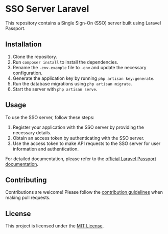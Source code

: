 # SSO Server Laravel

This repository contains a Single Sign-On (SSO) server built using Laravel Passport.

## Installation

1. Clone the repository.
2. Run `composer install` to install the dependencies.
3. Rename the `.env.example` file to `.env` and update the necessary configuration.
4. Generate the application key by running `php artisan key:generate`.
5. Run the database migrations using `php artisan migrate`.
6. Start the server with `php artisan serve`.

## Usage

To use the SSO server, follow these steps:

1. Register your application with the SSO server by providing the necessary details.
2. Obtain an access token by authenticating with the SSO server.
3. Use the access token to make API requests to the SSO server for user information and authentication.

For detailed documentation, please refer to the [official Laravel Passport documentation](https://laravel.com/docs/passport).

## Contributing

Contributions are welcome! Please follow the [contribution guidelines](CONTRIBUTING.md) when making pull requests.

## License

This project is licensed under the [MIT License](LICENSE).

